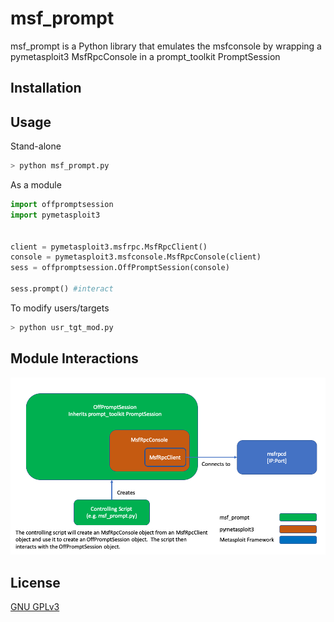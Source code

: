 # msf_prompt

msf_prompt is a Python library that emulates the msfconsole by wrapping a pymetasploit3 MsfRpcConsole in a prompt_toolkit PromptSession

## Installation

## Usage

Stand-alone
```bash
> python msf_prompt.py
```

As a module
```python
import offpromptsession 
import pymetasploit3


client = pymetasploit3.msfrpc.MsfRpcClient()
console = pymetasploit3.msfconsole.MsfRpcConsole(client)
sess = offpromptsession.OffPromptSession(console)

sess.prompt() #interact
```

To modify users/targets
```bash
> python usr_tgt_mod.py
```


## Module Interactions
![Module Interations](msf_prompt_flow.png)

## License
[GNU GPLv3](https://www.gnu.org/licenses/gpl-3.0.en.html)
